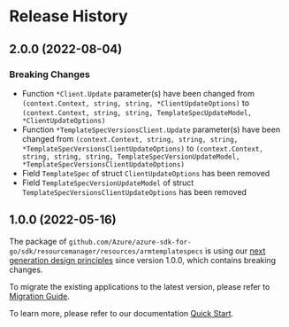 # Release History

## 2.0.0 (2022-08-04)
### Breaking Changes

- Function `*Client.Update` parameter(s) have been changed from `(context.Context, string, string, *ClientUpdateOptions)` to `(context.Context, string, string, TemplateSpecUpdateModel, *ClientUpdateOptions)`
- Function `*TemplateSpecVersionsClient.Update` parameter(s) have been changed from `(context.Context, string, string, string, *TemplateSpecVersionsClientUpdateOptions)` to `(context.Context, string, string, string, TemplateSpecVersionUpdateModel, *TemplateSpecVersionsClientUpdateOptions)`
- Field `TemplateSpec` of struct `ClientUpdateOptions` has been removed
- Field `TemplateSpecVersionUpdateModel` of struct `TemplateSpecVersionsClientUpdateOptions` has been removed


## 1.0.0 (2022-05-16)

The package of `github.com/Azure/azure-sdk-for-go/sdk/resourcemanager/resources/armtemplatespecs` is using our [next generation design principles](https://azure.github.io/azure-sdk/general_introduction.html) since version 1.0.0, which contains breaking changes.

To migrate the existing applications to the latest version, please refer to [Migration Guide](https://aka.ms/azsdk/go/mgmt/migration).

To learn more, please refer to our documentation [Quick Start](https://aka.ms/azsdk/go/mgmt).